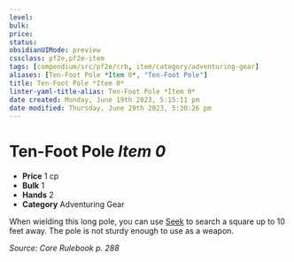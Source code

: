 ```yaml
---
level:
bulk:
price:
status:
obsidianUIMode: preview
cssclass: pf2e,pf2e-item
tags: [compendium/src/pf2e/crb, item/category/adventuring-gear]
aliases: [Ten-Foot Pole *Item 0*, "Ten-Foot Pole"]
title: Ten-Foot Pole *Item 0*
linter-yaml-title-alias: Ten-Foot Pole *Item 0*
date created: Monday, June 19th 2023, 5:15:11 pm
date modified: Thursday, June 29th 2023, 5:30:26 pm
---
```


# Ten-Foot Pole *Item 0*

- **Price** 1 cp
- **Bulk** 1
- **Hands** 2
- **Category** Adventuring Gear

When wielding this long pole, you can use [Seek](rules/actions/seek.md) to search a square up to 10 feet away. The pole is not sturdy enough to use as a weapon.

*Source: Core Rulebook p. 288*
